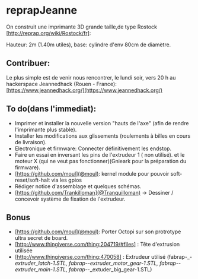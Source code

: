 # reprapJeanne

On construit une imprimante 3D grande taille,de type Rostock [http://reprap.org/wiki/Rostock/fr]:

Hauteur: 2m (1.40m utiles), base: cylindre d'env 80cm de diamètre.


## Contribuer:

Le plus simple est de venir nous rencontrer, le lundi soir, vers 20 h au hackerspace Jeannedhack (Rouen - France):  [https://www.jeannedhack.org/](https://www.jeannedhack.org/)

## To do(dans l'immediat):

* Imprimer et installer la nouvelle version "hauts de l'axe" (afin de rendre l'imprimante plus stable). 
* Installer les modifications aux glissements (roulements à billes en cours de livraison).
* Electronique et firmware: Connecter définitivement les endstop. 
* Faire un essai en inversant les pins de l'extrudeur 1 ( non utilisé). et le moteur X (qui ne veut pas fonctionner)(Gnieark pour la préparation du firmware).
* [https://github.com/moul](@moul): kernel module pour pouvoir soft-reset/soft-halt via les gpios
* Rédiger notice d'assemblage et quelques schémas.
* [https://github.com/Trankilloman](@Tranquilloman) -> Dessiner / concevoir système de fixation de l'extrudeur.


## Bonus

* [https://github.com/moul](@moul): Porter Octopi sur son protrotype ultra secret de board.
* [http://www.thingiverse.com/thing:204719/#files] : Tête d'extrusion utilisée
* [http://www.thingiverse.com/thing:470058] : Extrudeur utilisé (fabrap-_-_extruder_latch-1.STL, fabrap-_-_extruder_motor_gear-1.STL, fabrap-_-_extruder_main-1.STL, fabrap-_-_extuder_big_gear-1.STL)
